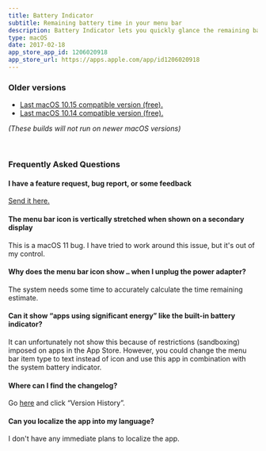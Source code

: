```yaml
---
title: Battery Indicator
subtitle: Remaining battery time in your menu bar
description: Battery Indicator lets you quickly glance the remaining battery time or percentage right in your menu bar.
type: macOS
date: 2017-02-18
app_store_app_id: 1206020918
app_store_url: https://apps.apple.com/app/id1206020918
---
```


### Older versions

- [Last macOS 10.15 compatible version (free).](https://github.com/sindresorhus/meta/files/6565005/Battery.Indicator.2.7.1.-.macOS.10.15.zip)
- [Last macOS 10.14 compatible version (free).](https://github.com/sindresorhus/meta/files/4127047/Battery-Indicator-2.1.0-Mojave.zip)

*(These builds will not run on newer macOS versions)*

<br>

<h3 id="faq">Frequently Asked Questions</h3>

#### I have a feature request, bug report, or some feedback

[Send it here.](https://sindresorhus.com/feedback/?product=Battery%20Indicator&referrer=Website-FAQ)

#### The menu bar icon is vertically stretched when shown on a secondary display

This is a macOS 11 bug. I have tried to work around this issue, but it's out of my control.

#### Why does the menu bar icon show `…` when I unplug the power adapter?

The system needs some time to accurately calculate the time remaining estimate.

#### Can it show “apps using significant energy” like the built-in battery indicator?

It can unfortunately not show this because of restrictions (sandboxing) imposed on apps in the App Store. However, you could change the menu bar item type to text instead of icon and use this app in combination with the system battery indicator.

#### Where can I find the changelog?

Go [here](https://apps.apple.com/app/id1206020918) and click “Version History”.

#### Can you localize the app into my language?

I don't have any immediate plans to localize the app.
